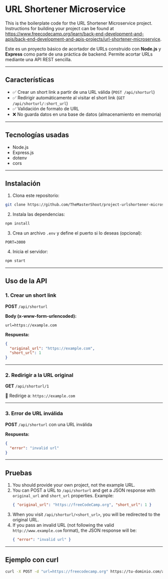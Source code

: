 # URL Shortener Microservice

This is the boilerplate code for the URL Shortener Microservice project. Instructions for building your project can be found at https://www.freecodecamp.org/learn/back-end-development-and-apis/back-end-development-and-apis-projects/url-shortener-microservice.

Este es un proyecto básico de acortador de URLs construido con **Node.js** y **Express** como parte de una práctica de backend. Permite acortar URLs mediante una API REST sencilla.

---

## Características

- ✅ Crear un short link a partir de una URL válida (`POST /api/shorturl`)
- ✅ Redirigir automáticamente al visitar el short link (`GET /api/shorturl/:short_url`)
- ✅ Validación de formato de URL
- ❌ No guarda datos en una base de datos (almacenamiento en memoria)

---

## Tecnologías usadas

- Node.js
- Express.js
- dotenv
- cors

---

## Instalación

1. Clona este repositorio:

```bash
git clone https://github.com/TheMasterShoot/project-urlshortener-microservice.git
```

2. Instala las dependencias:

```bash
npm install
```

3. Crea un archivo `.env` y define el puerto si lo deseas (opcional):

```env
PORT=3000
```

4. Inicia el servidor:

```bash
npm start
```

---

## Uso de la API

### 1. Crear un short link

**POST** `/api/shorturl`

**Body (x-www-form-urlencoded):**
```
url=https://example.com
```

**Respuesta:**
```json
{
  "original_url": "https://example.com",
  "short_url": 1
}
```

---

### 2. Redirigir a la URL original

**GET** `/api/shorturl/1`

🔁 Redirige a: `https://example.com`

---

### 3. Error de URL inválida

**POST** `/api/shorturl` con una URL inválida

**Respuesta:**
```json
{
  "error": "invalid url"
}
```

---

## Pruebas

1. You should provide your own project, not the example URL.  
2. You can POST a URL to `/api/shorturl` and get a JSON response with `original_url` and `short_url` properties. Example:  
   ```json
   { "original_url": "https://freeCodeCamp.org", "short_url": 1 }
   ```
3. When you visit `/api/shorturl/<short_url>`, you will be redirected to the original URL.  
4. If you pass an invalid URL (not following the valid `http://www.example.com` format), the JSON response will be:  
   ```json
   { "error": "invalid url" }
   ```

---

## Ejemplo con curl

```bash
curl -X POST -d "url=https://freecodecamp.org" https://tu-dominio.com/api/shorturl
```
